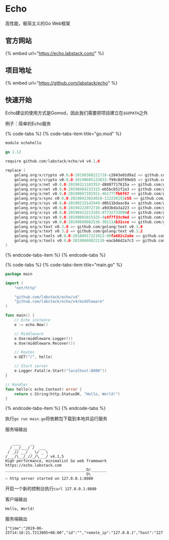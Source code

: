 # Echo

高性能，极简主义的Go Web框架

## 官方网站

{% embed url="https://echo.labstack.com/" %}

## 项目地址

{% embed url="https://github.com/labstack/echo" %}

## 快速开始

Echo建议的使用方式是Gomod，因此我们需要把项目建立在`$GOPATH`之外

例子：简单的Echo服务

{% code-tabs %}
{% code-tabs-item title="go.mod" %}
```go
module echohello

go 1.12

require github.com/labstack/echo/v4 v4.1.6

replace (
	golang.org/x/crypto v0.0.0-20190308221718-c2843e01d9a2 => github.com/golang/crypto v0.0.0-20190308221718-c2843e01d9a2
	golang.org/x/crypto v0.0.0-20190605123033-f99c8df09eb5 => github.com/golang/crypto v0.0.0-20190605123033-f99c8df09eb5
	golang.org/x/net v0.0.0-20190311183353-d8887717615a => github.com/golang/net v0.0.0-20190311183353-d8887717615a
	golang.org/x/net v0.0.0-20190404232315-eb5bcb51f2a3 => github.com/golang/net v0.0.0-20190404232315-eb5bcb51f2a3
	golang.org/x/net v0.0.0-20190607181551-461777fb6f67 => github.com/golang/net v0.0.0-20190607181551-461777fb6f67
	golang.org/x/sync v0.0.0-20190423024810-112230192c58 => github.com/golang/sync v0.0.0-20190423024810-112230192c58
	golang.org/x/sys v0.0.0-20190215142949-d0b11bdaac8a => github.com/golang/sys v0.0.0-20190215142949-d0b11bdaac8a
	golang.org/x/sys v0.0.0-20190222072716-a9d3bda3a223 => github.com/golang/sys v0.0.0-20190222072716-a9d3bda3a223
	golang.org/x/sys v0.0.0-20190412213103-97732733099d => github.com/golang/sys v0.0.0-20190412213103-97732733099d
	golang.org/x/sys v0.0.0-20190602015325-4c4f7f33c9ed => github.com/golang/sys v0.0.0-20190602015325-4c4f7f33c9ed
	golang.org/x/sys v0.0.0-20190609082536-301114b31cce => github.com/golang/sys v0.0.0-20190609082536-301114b31cce
	golang.org/x/text v0.3.0 => github.com/golang/text v0.3.0
	golang.org/x/text v0.3.2 => github.com/golang/text v0.3.2
	golang.org/x/tools v0.0.0-20180917221912-90fa682c2a6e => github.com/golang/tools v0.0.0-20180917221912-90fa682c2a6e
	golang.org/x/tools v0.0.0-20190608022120-eacb66d2a7c3 => github.com/golang/tools v0.0.0-20190608022120-eacb66d2a7c3
)

```
{% endcode-tabs-item %}
{% endcode-tabs %}

{% code-tabs %}
{% code-tabs-item title="main.go" %}
```go
package main

import (
	"net/http"

	"github.com/labstack/echo/v4"
	"github.com/labstack/echo/v4/middleware"
)

func main() {
	// Echo instance
	e := echo.New()

	// Middleware
	e.Use(middleware.Logger())
	e.Use(middleware.Recover())

	// Routes
	e.GET("/", hello)

	// Start server
	e.Logger.Fatal(e.Start("localhost:8080"))
}

// Handler
func hello(c echo.Context) error {
	return c.String(http.StatusOK, "Hello, World!")
}

```
{% endcode-tabs-item %}
{% endcode-tabs %}

执行`go run main.go`将依赖包下载到本地并运行服务

服务端输出

```text

   ____    __
  / __/___/ /  ___
 / _// __/ _ \/ _ \
/___/\__/_//_/\___/ v4.1.5
High performance, minimalist Go web framework
https://echo.labstack.com
____________________________________O/_______
                                    O\
⇨ http server started on 127.0.0.1:8080
```

开启一个新的控制台执行`curl 127.0.0.1:8080`

客户端输出

```text
Hello, World!
```

服务端输出

```text
{"time":"2019-06-25T14:18:21.7213805+08:00","id":"","remote_ip":"127.0.0.1","host":"127.0.0.1:8080","method":"GET","uri":"/","user_agent":"curl/7.65.1","status":200,"error":"","latency":0,"latency_human":"0s","bytes_in":0,"bytes_out":13}
```

